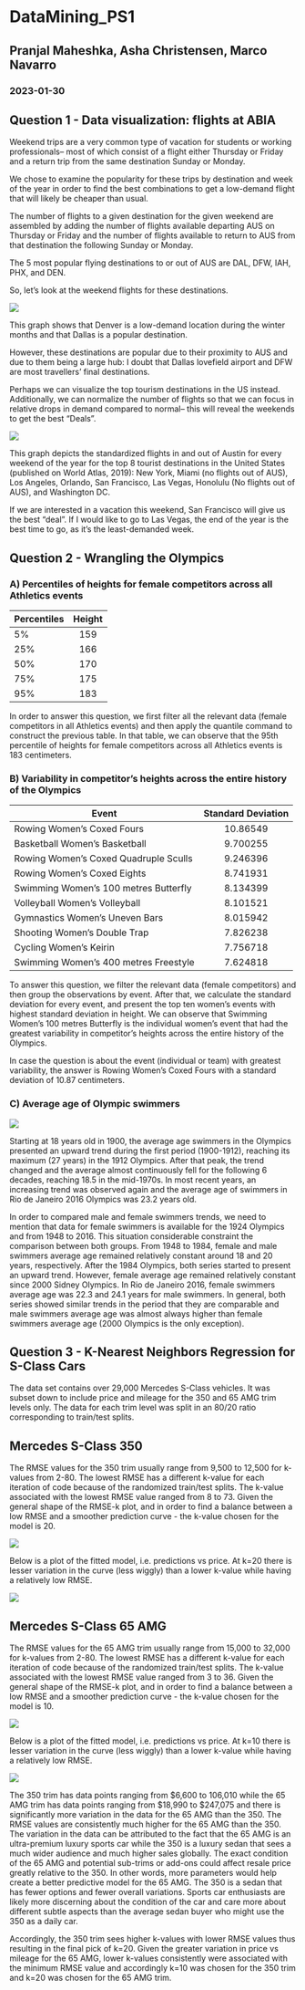 # DataMining\_PS1

## Pranjal Maheshka, Asha Christensen, Marco Navarro

### 2023-01-30

## Question 1 - Data visualization: flights at ABIA

Weekend trips are a very common type of vacation for students or working
professionals– most of which consist of a flight either Thursday or
Friday and a return trip from the same destination Sunday or Monday.

We chose to examine the popularity for these trips by destination and
week of the year in order to find the best combinations to get a
low-demand flight that will likely be cheaper than usual.

The number of flights to a given destination for the given weekend are
assembled by adding the number of flights available departing AUS on
Thursday or Friday and the number of flights available to return to AUS
from that destination the following Sunday or Monday.

The 5 most popular flying destinations to or out of AUS are DAL, DFW,
IAH, PHX, and DEN.

So, let’s look at the weekend flights for these destinations.

![](PS_1V2_files/figure-markdown_strict/unnamed-chunk-6-1.png)

This graph shows that Denver is a low-demand location during the winter
months and that Dallas is a popular destination.

However, these destinations are popular due to their proximity to AUS
and due to them being a large hub: I doubt that Dallas lovefield airport
and DFW are most travellers’ final destinations.

Perhaps we can visualize the top tourism destinations in the US instead.
Additionally, we can normalize the number of flights so that we can
focus in relative drops in demand compared to normal– this will reveal
the weekends to get the best “Deals”.

![](PS_1V2_files/figure-markdown_strict/unnamed-chunk-7-1.png)

This graph depicts the standardized flights in and out of Austin for
every weekend of the year for the top 8 tourist destinations in the
United States (published on World Atlas, 2019): New York, Miami (no
flights out of AUS), Los Angeles, Orlando, San Francisco, Las Vegas,
Honolulu (No flights out of AUS), and Washington DC.

If we are interested in a vacation this weekend, San Francisco will give
us the best “deal”. If I would like to go to Las Vegas, the end of the
year is the best time to go, as it’s the least-demanded week.

## Question 2 - Wrangling the Olympics

### A) Percentiles of heights for female competitors across all Athletics events

<table>
<thead>
<tr class="header">
<th>Percentiles</th>
<th style="text-align: center;">Height</th>
</tr>
</thead>
<tbody>
<tr class="odd">
<td>5%</td>
<td style="text-align: center;">159</td>
</tr>
<tr class="even">
<td>25%</td>
<td style="text-align: center;">166</td>
</tr>
<tr class="odd">
<td>50%</td>
<td style="text-align: center;">170</td>
</tr>
<tr class="even">
<td>75%</td>
<td style="text-align: center;">175</td>
</tr>
<tr class="odd">
<td>95%</td>
<td style="text-align: center;">183</td>
</tr>
</tbody>
</table>

In order to answer this question, we first filter all the relevant data
(female competitors in all Athletics events) and then apply the quantile
command to construct the previous table. In that table, we can observe
that the 95th percentile of heights for female competitors across all
Athletics events is 183 centimeters.

### B) Variability in competitor’s heights across the entire history of the Olympics

<table>
<thead>
<tr class="header">
<th>Event</th>
<th style="text-align: center;">Standard Deviation</th>
</tr>
</thead>
<tbody>
<tr class="odd">
<td>Rowing Women’s Coxed Fours</td>
<td style="text-align: center;">10.86549</td>
</tr>
<tr class="even">
<td>Basketball Women’s Basketball</td>
<td style="text-align: center;">9.700255</td>
</tr>
<tr class="odd">
<td>Rowing Women’s Coxed Quadruple Sculls</td>
<td style="text-align: center;">9.246396</td>
</tr>
<tr class="even">
<td>Rowing Women’s Coxed Eights</td>
<td style="text-align: center;">8.741931</td>
</tr>
<tr class="odd">
<td>Swimming Women’s 100 metres Butterfly</td>
<td style="text-align: center;">8.134399</td>
</tr>
<tr class="even">
<td>Volleyball Women’s Volleyball</td>
<td style="text-align: center;">8.101521</td>
</tr>
<tr class="odd">
<td>Gymnastics Women’s Uneven Bars</td>
<td style="text-align: center;">8.015942</td>
</tr>
<tr class="even">
<td>Shooting Women’s Double Trap</td>
<td style="text-align: center;">7.826238</td>
</tr>
<tr class="odd">
<td>Cycling Women’s Keirin</td>
<td style="text-align: center;">7.756718</td>
</tr>
<tr class="even">
<td>Swimming Women’s 400 metres Freestyle</td>
<td style="text-align: center;">7.624818</td>
</tr>
</tbody>
</table>

To answer this question, we filter the relevant data (female
competitors) and then group the observations by event. After that, we
calculate the standard deviation for every event, and present the top
ten women’s events with highest standard deviation in height. We can
observe that Swimming Women’s 100 metres Butterfly is the individual
women’s event that had the greatest variability in competitor’s heights
across the entire history of the Olympics.

In case the question is about the event (individual or team) with
greatest variability, the answer is Rowing Women’s Coxed Fours with a
standard deviation of 10.87 centimeters.

### C) Average age of Olympic swimmers

![](PS_1V2_files/figure-markdown_strict/C2-1.png)

Starting at 18 years old in 1900, the average age swimmers in the
Olympics presented an upward trend during the first period (1900-1912),
reaching its maximum (27 years) in the 1912 Olympics. After that peak,
the trend changed and the average almost continuously fell for the
following 6 decades, reaching 18.5 in the mid-1970s. In most recent
years, an increasing trend was observed again and the average age of
swimmers in Rio de Janeiro 2016 Olympics was 23.2 years old.

In order to compared male and female swimmers trends, we need to mention
that data for female swimmers is available for the 1924 Olympics and
from 1948 to 2016. This situation considerable constraint the comparison
between both groups. From 1948 to 1984, female and male swimmers average
age remained relatively constant around 18 and 20 years, respectively.
After the 1984 Olympics, both series started to present an upward trend.
However, female average age remained relatively constant since 2000
Sidney Olympics. In Rio de Janeiro 2016, female swimmers average age was
22.3 and 24.1 years for male swimmers. In general, both series showed
similar trends in the period that they are comparable and male swimmers
average age was almost always higher than female swimmers average age
(2000 Olympics is the only exception).

## Question 3 - K-Nearest Neighbors Regression for S-Class Cars

The data set contains over 29,000 Mercedes S-Class vehicles. It was
subset down to include price and mileage for the 350 and 65 AMG trim
levels only. The data for each trim level was split in an 80/20 ratio
corresponding to train/test splits.

## Mercedes S-Class 350

The RMSE values for the 350 trim usually range from 9,500 to 12,500 for
k-values from 2-80. The lowest RMSE has a different k-value for each
iteration of code because of the randomized train/test splits. The
k-value associated with the lowest RMSE value ranged from 8 to 73. Given
the general shape of the RMSE-k plot, and in order to find a balance
between a low RMSE and a smoother prediction curve - the k-value chosen
for the model is 20.

![](PS_1V2_files/figure-markdown_strict/trim350_plot1-1.png)

Below is a plot of the fitted model, i.e. predictions vs price. At k=20
there is lesser variation in the curve (less wiggly) than a lower
k-value while having a relatively low RMSE.

![](PS_1V2_files/figure-markdown_strict/trim350_plot2-1.png)

## Mercedes S-Class 65 AMG

The RMSE values for the 65 AMG trim usually range from 15,000 to 32,000
for k-values from 2-80. The lowest RMSE has a different k-value for each
iteration of code because of the randomized train/test splits. The
k-value associated with the lowest RMSE value ranged from 3 to 36. Given
the general shape of the RMSE-k plot, and in order to find a balance
between a low RMSE and a smoother prediction curve - the k-value chosen
for the model is 10.

![](PS_1V2_files/figure-markdown_strict/trim65amg_plot1-1.png)

Below is a plot of the fitted model, i.e. predictions vs price. At k=10
there is lesser variation in the curve (less wiggly) than a lower
k-value while having a relatively low RMSE.

![](PS_1V2_files/figure-markdown_strict/trim65amg_plot2-1.png)

The 350 trim has data points ranging from $6,600 to 106,010 while the 65
AMG trim has data points ranging from $18,990 to $247,075 and there is
significantly more variation in the data for the 65 AMG than the 350.
The RMSE values are consistently much higher for the 65 AMG than the
350. The variation in the data can be attributed to the fact that the 65
AMG is an ultra-premium luxury sports car while the 350 is a luxury
sedan that sees a much wider audience and much higher sales globally.
The exact condition of the 65 AMG and potential sub-trims or add-ons
could affect resale price greatly relative to the 350. In other words,
more parameters would help create a better predictive model for the 65
AMG. The 350 is a sedan that has fewer options and fewer overall
variations. Sports car enthusiasts are likely more discerning about the
condition of the car and care more about different subtle aspects than
the average sedan buyer who might use the 350 as a daily car.

Accordingly, the 350 trim sees higher k-values with lower RMSE values
thus resulting in the final pick of k=20. Given the greater variation in
price vs mileage for the 65 AMG, lower k-values consistently were
associated with the minimum RMSE value and accordingly k=10 was chosen
for the 350 trim and k=20 was chosen for the 65 AMG trim.
